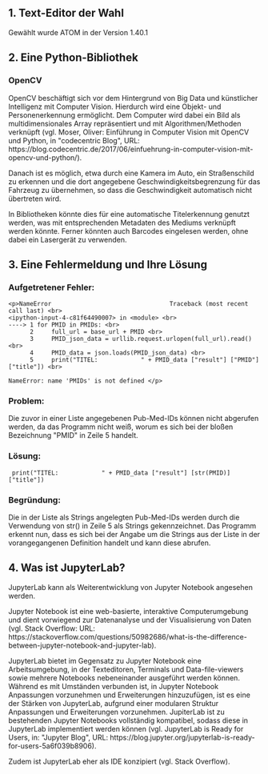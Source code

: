 ## 1. Text-Editor der Wahl

Gewählt wurde ATOM in der Version 1.40.1

## 2. Eine Python-Bibliothek

### OpenCV
<p>OpenCV beschäftigt sich vor dem Hintergrund von Big Data und künstlicher Intelligenz mit Computer Vision. Hierdurch wird eine Objekt- und Personenerkennung ermöglicht. Dem Computer wird dabei ein Bild als multidimensionales Array repräsentiert und mit Algorithmen/Methoden verknüpft (vgl. Moser, Oliver: Einführung in Computer Vision mit OpenCV und Python, in "codecentric Blog", URL: https://blog.codecentric.de/2017/06/einfuehrung-in-computer-vision-mit-opencv-und-python/).</p>
<p>Danach ist es möglich, etwa durch eine Kamera im Auto, ein Straßenschild zu erkennen und die dort angegebene Geschwindigkeitsbegrenzung für das Fahrzeug zu übernehmen, so dass die Geschwindigkeit automatisch nicht übertreten wird.</p>
<p>In Bibliotheken könnte dies für eine automatische Titelerkennung genutzt werden, was mit entsprechenden Metadaten des Mediums verknüpft werden könnte. Ferner könnten auch Barcodes eingelesen werden, ohne dabei ein Lasergerät zu verwenden.</p>

## 3. Eine Fehlermeldung und Ihre Lösung

### Aufgetretener Fehler:
``` 
<p>NameError                                 Traceback (most recent call last) <br>
<ipython-input-4-c81f64490007> in <module> <br>
----> 1 for PMID in PMIDs: <br>
      2     full_url = base_url + PMID <br>
      3     PMID_json_data = urllib.request.urlopen(full_url).read() <br>
      4     PMID_data = json.loads(PMID_json_data) <br>
      5     print("TITEL:            " + PMID_data ["result"] ["PMID"]["title"]) <br>

NameError: name 'PMIDs' is not defined </p>
``` 
### Problem:

Die zuvor in einer Liste angegebenen Pub-Med-IDs können nicht abgerufen werden, da das Programm nicht weiß, worum es sich bei der bloßen Bezeichnung "PMID" in Zeile 5 handelt.

### Lösung:
``` 
 print("TITEL:            " + PMID_data ["result"] [str(PMID)]["title"])
``` 
### Begründung:

Die in der Liste als Strings angelegten Pub-Med-IDs werden durch die Verwendung von str() in Zeile 5 als Strings gekennzeichnet. Das Programm erkennt nun, dass es sich bei der Angabe um die Strings aus der Liste in der vorangegangenen Definition handelt und kann diese abrufen.

## 4. Was ist JupyterLab?

<p>JupyterLab kann als Weiterentwicklung von Jupyter Notebook angesehen werden.</p>

<p>Jupyter Notebook ist eine web-basierte, interaktive Computerumgebung und dient vorwiegend zur Datenanalyse und der Visualisierung von Daten (vgl. Stack Overflow: URL: https://stackoverflow.com/questions/50982686/what-is-the-difference-between-jupyter-notebook-and-jupyter-lab).</p>

<p>JupyterLab bietet im Gegensatz zu Jupyter Notebook eine Arbeitsumgebung, in der Texteditoren, Terminals und Data-file-viewers sowie mehrere Notebooks nebeneinander ausgeführt werden können. Während es mit Umständen verbunden ist, in Jupyter Notebook Anpassungen vorzunehmen und Erweiterungen hinzuzufügen, ist es eine der Stärken von JupyterLab, aufgrund einer modularen Struktur Anpassungen und Erweiterungen vorzunehmen.
JupiterLab ist zu bestehenden Jupyter Notebooks vollständig kompatibel, sodass diese in JupyterLab implementiert werden können (vgl. JupyterLab is Ready for Users, in: "Jupyter Blog", URL: https://blog.jupyter.org/jupyterlab-is-ready-for-users-5a6f039b8906).</p>

Zudem ist JupyterLab eher als IDE konzipiert (vgl. Stack Overflow).
